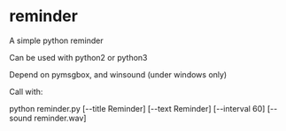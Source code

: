 # reminder
A simple python reminder

Can be used with python2 or python3

Depend on pymsgbox, and winsound (under windows only)

Call with: 

  python reminder.py [--title Reminder] [--text Reminder] [--interval 60] [--sound reminder.wav]
  
  
